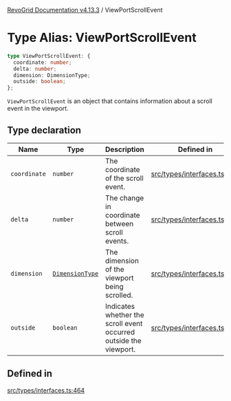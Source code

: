 [RevoGrid Documentation v4.13.3](README.md) / ViewPortScrollEvent

# Type Alias: ViewPortScrollEvent

```ts
type ViewPortScrollEvent: {
  coordinate: number;
  delta: number;
  dimension: DimensionType;
  outside: boolean;
};
```

`ViewPortScrollEvent` is an object that contains information about a scroll
event in the viewport.

## Type declaration

| Name | Type | Description | Defined in |
| ------ | ------ | ------ | ------ |
| `coordinate` | `number` | The coordinate of the scroll event. | [src/types/interfaces.ts:472](https://github.com/revolist/revogrid/blob/827fce61250cb005ab132b3ed11b8ae836712e7b/src/types/interfaces.ts#L472) |
| `delta` | `number` | The change in coordinate between scroll events. | [src/types/interfaces.ts:476](https://github.com/revolist/revogrid/blob/827fce61250cb005ab132b3ed11b8ae836712e7b/src/types/interfaces.ts#L476) |
| `dimension` | [`DimensionType`](TypeAlias.DimensionType.md) | The dimension of the viewport being scrolled. | [src/types/interfaces.ts:468](https://github.com/revolist/revogrid/blob/827fce61250cb005ab132b3ed11b8ae836712e7b/src/types/interfaces.ts#L468) |
| `outside` | `boolean` | Indicates whether the scroll event occurred outside the viewport. | [src/types/interfaces.ts:480](https://github.com/revolist/revogrid/blob/827fce61250cb005ab132b3ed11b8ae836712e7b/src/types/interfaces.ts#L480) |

## Defined in

[src/types/interfaces.ts:464](https://github.com/revolist/revogrid/blob/827fce61250cb005ab132b3ed11b8ae836712e7b/src/types/interfaces.ts#L464)
